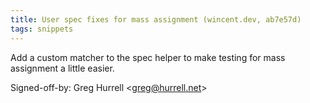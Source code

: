 ```yaml
---
title: User spec fixes for mass assignment (wincent.dev, ab7e57d)
tags: snippets
---
```


Add a custom matcher to the spec helper to make testing for mass assignment a little easier.

Signed-off-by: Greg Hurrell &lt;greg@hurrell.net&gt;
